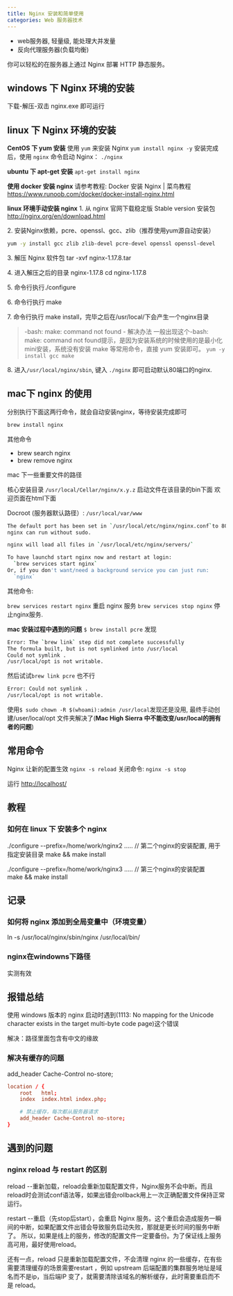```yaml
---
title: Nginx 安装和简单使用
categories: Web 服务器技术
---
```


* web服务器, 轻量级, 能处理大并发量
* 反向代理服务器(负载均衡)

你可以轻松的在服务器上通过 Nginx 部署 HTTP 静态服务。

## windows 下 Nginx 环境的安装

下载-解压-双击 nginx.exe 即可运行

## linux 下 Nginx 环境的安装

**CentOS 下 yum 安装**
使用 `yum` 来安装 Nginx
`yum install nginx -y`
安装完成后，使用 `nginx` 命令启动 Nginx： `./nginx`

**ubuntu 下 apt-get 安装**
`apt-get install nginx`

**使用 docker 安装 nginx**
请参考教程: Docker 安装 Nginx | 菜鸟教程
<https://www.runoob.com/docker/docker-install-nginx.html>

**linux 环境手动安装 nginx**
1\. 从 nginx 官网下载稳定版 Stable version 安装包
<http://nginx.org/en/download.html>

2\. 安装Nginx依赖，pcre、openssl、gcc、zlib（推荐使⽤yum源⾃动安装）

```sh
yum -y install gcc zlib zlib-devel pcre-devel openssl openssl-devel
```

3\. 解压 Nginx 软件包
tar -xvf nginx-1.17.8.tar

4\. 进⼊解压之后的⽬录 nginx-1.17.8
cd nginx-1.17.8

5\. 命令⾏执⾏./configure

6\. 命令⾏执⾏ make

7\. 命令⾏执⾏ make install，完毕之后在/usr/local/下会产⽣⼀个nginx⽬录

> -bash: make: command not found - 解决办法
一般出现这个-bash: make: command not found提示，是因为安装系统的时候使用的是最小化mini安装，系统没有安装 make 等常用命令，直接 yum 安装即可。
`yum -y install gcc make`

8\. 进入`/usr/local/nginx/sbin`, 键入 `./nginx` 即可启动默认80端口的nginx.

## mac下 nginx 的使用

分别执行下面这两行命令，就会自动安装nginx，等待安装完成即可

```sh
brew install nginx
```

其他命令

* brew search nginx
* brew remove nginx

mac 下一些重要文件的路径

核心安装目录 `/usr/local/Cellar/nginx/x.y.z`
启动文件在该目录的bin下面
欢迎页面在html下面

Docroot (服务器默认路径）: `/usr/local/var/www`

```sh
The default port has been set in `/usr/local/etc/nginx/nginx.conf`to 8080 so that
nginx can run without sudo.

nginx will load all files in `/usr/local/etc/nginx/servers/`

To have launchd start nginx now and restart at login:
  `brew services start nginx`
Or, if you don't want/need a background service you can just run:
  `nginx`
```

其他命令:

`brew services restart nginx` 重启 nginx 服务
`brew services stop nginx` 停止nginx服务.

**mac 安装过程中遇到的问题**
`$ brew install pcre`
发现

```sh
Error: The `brew link` step did not complete successfully
The formula built, but is not symlinked into /usr/local
Could not symlink .
/usr/local/opt is not writable.
```

然后试试`brew link pcre` 也不行

```sh
Error: Could not symlink .
/usr/local/opt is not writable.
```

使用`$ sudo chown -R $(whoami):admin /usr/local`发现还是没用, 最终手动创建/user/local/opt 文件夹解决了(**Mac High Sierra 中不能改变/usr/local的拥有者的问题**)

## 常用命令

Nginx 让新的配置生效  `nginx -s reload`
关闭命令: `nginx -s stop`

运行 <http://localhost/>

## 教程

### 如何在 linux 下 安装多个 nginx

./configure --prefix=/home/work/nginx2 ..... // 第二个nginx的安装配置, 用于指定安装目录
make && make install

./configure --prefix=/home/work/nginx3 ..... // 第三个nginx的安装配置
make && make install

## 记录

### 如何将 nginx 添加到全局变量中（环境变量）

ln -s /usr/local/nginx/sbin/nginx /usr/local/bin/

### nginx在windowns下路径

实测有效

## 报错总结

使用 windows 版本的 nginx 启动时遇到(1113: No mapping for the Unicode character exists in the target multi-byte code page)这个错误

解决：路径里面包含有中文的缘故

### 解决有缓存的问题

add_header Cache-Control no-store;

```conf
location / {
    root   html;
    index  index.html index.php;

    # 禁止缓存，每次都从服务器请求
    add_header Cache-Control no-store;
}
```

## 遇到的问题

### nginx reload 与 restart 的区别

reload --重新加载，reload会重新加载配置文件，Nginx服务不会中断。而且reload时会测试conf语法等，如果出错会rollback用上一次正确配置文件保持正常运行。

restart --重启（先stop后start），会重启 Nginx 服务。这个重启会造成服务一瞬间的中断，如果配置文件出错会导致服务启动失败，那就是更长时间的服务中断了。
所以，如果是线上的服务，修改的配置文件一定要备份。为了保证线上服务高可用，最好使用reload。

还有一点，reload 只是重新加载配置文件，不会清理 nginx 的一些缓存，在有些需要清理缓存的场景需要restart ，例如 upstream 后端配置的集群服务地址是域名而不是ip，当后端IP 变了，就需要清除该域名的解析缓存，此时需要重启而不是 reload。
